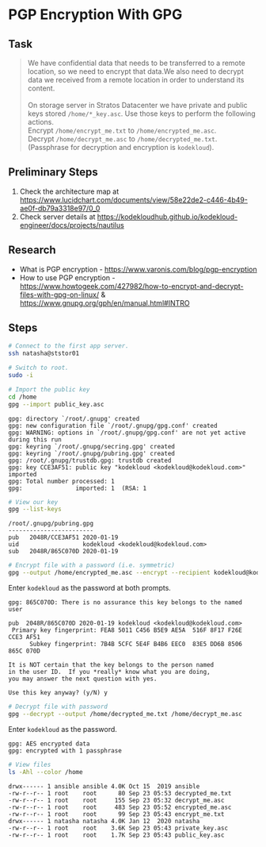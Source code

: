 # PGP Encryption With GPG

## Task

> We have confidential data that needs to be transferred to a remote location, so we need to encrypt that data.We also need to decrypt data we received from a remote location in order to understand its content.<br><br>On storage server in Stratos Datacenter we have private and public keys stored `/home/*_key.asc`. Use those keys to perform the following actions.<br>Encrypt `/home/encrypt_me.txt` to `/home/encrypted_me.asc`.<br>Decrypt `/home/decrypt_me.asc` to `/home/decrypted_me.txt`. (Passphrase for decryption and encryption is `kodekloud`).

## Preliminary Steps

1. Check the architecture map at https://www.lucidchart.com/documents/view/58e22de2-c446-4b49-ae0f-db79a3318e97/0_0
2. Check server details at https://kodekloudhub.github.io/kodekloud-engineer/docs/projects/nautilus

## Research

* What is PGP encryption - https://www.varonis.com/blog/pgp-encryption
* How to use PGP encryption - https://www.howtogeek.com/427982/how-to-encrypt-and-decrypt-files-with-gpg-on-linux/ & https://www.gnupg.org/gph/en/manual.html#INTRO

## Steps

```bash
# Connect to the first app server.
ssh natasha@ststor01

# Switch to root.
sudo -i

# Import the public key
cd /home
gpg --import public_key.asc
```

```
gpg: directory `/root/.gnupg' created
gpg: new configuration file `/root/.gnupg/gpg.conf' created
gpg: WARNING: options in `/root/.gnupg/gpg.conf' are not yet active during this run
gpg: keyring `/root/.gnupg/secring.gpg' created
gpg: keyring `/root/.gnupg/pubring.gpg' created
gpg: /root/.gnupg/trustdb.gpg: trustdb created
gpg: key CCE3AF51: public key "kodekloud <kodekloud@kodekloud.com>" imported
gpg: Total number processed: 1
gpg:               imported: 1  (RSA: 1
```

```bash
# View our key
gpg --list-keys
```

```
/root/.gnupg/pubring.gpg
------------------------
pub   2048R/CCE3AF51 2020-01-19
uid                  kodekloud <kodekloud@kodekloud.com>
sub   2048R/865C070D 2020-01-19
```

```bash
# Encrypt file with a password (i.e. symmetric)
gpg --output /home/encrypted_me.asc --encrypt --recipient kodekloud@kodekloud.com --symmetric /home/encrypt_me.txt
```

Enter `kodekloud` as the password at both prompts.

```
gpg: 865C070D: There is no assurance this key belongs to the named user

pub  2048R/865C070D 2020-01-19 kodekloud <kodekloud@kodekloud.com>
 Primary key fingerprint: FEA8 5011 C456 B5E9 AE5A  516F 8F17 F26E CCE3 AF51
      Subkey fingerprint: 7B4B 5CFC 5E4F B4B6 EEC0  83E5 DD6B 8506 865C 070D

It is NOT certain that the key belongs to the person named
in the user ID.  If you *really* know what you are doing,
you may answer the next question with yes.

Use this key anyway? (y/N) y
```

```bash
# Decrypt file with password
gpg --decrypt --output /home/decrypted_me.txt /home/decrypt_me.asc
```

Enter `kodekloud` as the password.

```
gpg: AES encrypted data
gpg: encrypted with 1 passphrase
```

```bash
# View files
ls -Ahl --color /home
```

```
drwx------ 1 ansible ansible 4.0K Oct 15  2019 ansible
-rw-r--r-- 1 root    root      80 Sep 23 05:53 decrypted_me.txt
-rw-r--r-- 1 root    root     155 Sep 23 05:32 decrypt_me.asc
-rw-r--r-- 1 root    root     483 Sep 23 05:52 encrypted_me.asc
-rw-r--r-- 1 root    root      99 Sep 23 05:43 encrypt_me.txt
drwx------ 1 natasha natasha 4.0K Jan 12  2020 natasha
-rw-r--r-- 1 root    root    3.6K Sep 23 05:43 private_key.asc
-rw-r--r-- 1 root    root    1.7K Sep 23 05:43 public_key.asc
```
